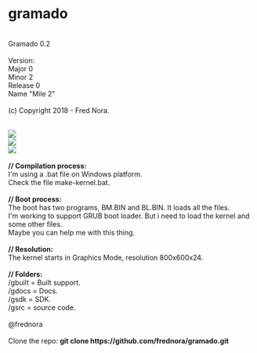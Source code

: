 # gramado

<br>Gramado 0.2
<br>
<br>Version:
<br>    Major 0
<br>    Minor 2
<br>    Release 0
<br>    Name "Mile 2"
<br>
<br>(c) Copyright 2018 - Fred Nora.

<br>
<img src="https://github.com/frednora/gramado/blob/master/gdocs/2018/scrshots/gramado-gui.png">
<br>
<img src="https://github.com/frednora/gramado/blob/master/gdocs/2018/scrshots/gui.png">
<br>
<img src="https://github.com/frednora/gramado/blob/master/gdocs/2018/scrshots/gramado2.png">

<br>
<br><b>// Compilation process:</b>
<br>I'm using a .bat file on Windows platform.
<br>Check the file make-kernel.bat.

<br>
<br><b>// Boot process:</b>
<br>The boot has two programs, BM.BIN and BL.BIN. It loads all the files.
<br>I'm working to support GRUB boot loader. But i need to load the kernel and some other files. 
<br>Maybe you can help me with this thing.

<br>
<br><b>// Resolution:</b>
<br>The kernel starts in Graphics Mode, resolution 800x600x24.

<br>
<br><b>// Folders:</b>
<br>/gbuilt  = Built support.
<br>/gdocs   = Docs.
<br>/gsdk    = SDK.
<br>/gsrc    = source code.

<br>
<br>@frednora

<br>
<br>Clone the repo: <b> git clone https://github.com/frednora/gramado.git </b>


